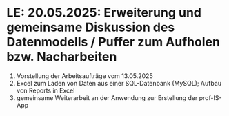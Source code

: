 # **LE: 20.05.2025**: Erweiterung und gemeinsame Diskussion des Datenmodells / Puffer zum Aufholen bzw. Nacharbeiten

1. Vorstellung der Arbeitsaufträge vom 13.05.2025
2. Excel zum Laden von Daten aus einer SQL-Datenbank (MySQL); Aufbau von Reports in Excel
3. gemeinsame Weiterarbeit an der Anwendung zur Erstellung der prof-IS-App
